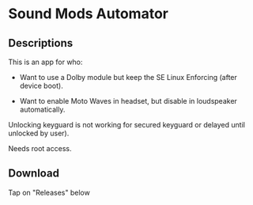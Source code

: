 # Sound Mods Automator

## Descriptions
This is an app for who:

- Want to use a Dolby module but keep the SE Linux Enforcing (after device boot).

- Want to enable Moto Waves in headset, but disable in loudspeaker automatically.

Unlocking keyguard is not working for secured keyguard or delayed until unlocked by user).

Needs root access.

## Download
Tap on "Releases" below
